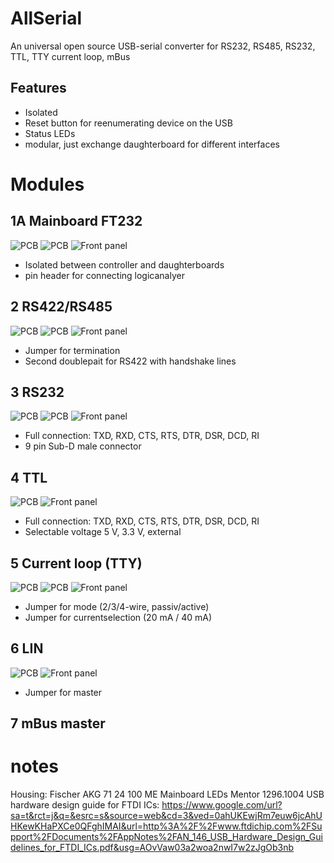 # AllSerial
An universal open source USB-serial converter for RS232, RS485, RS232, TTL, TTY current loop, mBus

## Features
- Isolated
- Reset button for reenumerating device on the USB
- Status LEDs
- modular, just exchange daughterboard for different interfaces

# Modules
## 1A Mainboard FT232
![PCB](./1_MAIN/1_MAIN_SCHEM.png)
![PCB](./1_MAIN/1_MAIN_BOARD.png)
![Front panel](./1_MAIN/FRONT.svg)
* Isolated between controller and daughterboards
* pin header for connecting logicanalyer

## 2 RS422/RS485
![PCB](./2_RS485_RS422/2_RS485_RS422_SCHEM.png)
![PCB](./2_RS485_RS422/2_RS485_RS422_BOARD.png)
![Front panel](./2_RS485_RS422/FRONT.svg)
* Jumper for termination
* Second doublepait for RS422 with handshake lines

## 3 RS232
![PCB](./3_RS232/3_RS232_SCHEM.png)
![PCB](./3_RS232/3_RS232_BOARD.png)
![Front panel](./3_RS232/FRONT.svg)
* Full connection: TXD, RXD, CTS, RTS, DTR, DSR, DCD, RI
* 9 pin Sub-D male connector

## 4 TTL
![PCB](./4_TTL/4_TTL_BOARD.png)
![Front panel](./4_TTL/FRONT.svg)
* Full connection: TXD, RXD, CTS, RTS, DTR, DSR, DCD, RI
* Selectable voltage 5 V, 3.3 V, external

## 5 Current loop (TTY)
![PCB](./5_TTY/5_TTY_SCHEM.png)
![PCB](./5_TTY/5_TTY_BOARD.png)
![Front panel](./5_TTY/FRONT.svg)
* Jumper for mode (2/3/4-wire, passiv/active)
* Jumper for currentselection (20 mA / 40 mA)

## 6 LIN
![PCB](./6_LIN/PCB.png)
![Front panel](./6_LIN/FRONT.svg)
* Jumper for master

## 7 mBus master

# notes
Housing: Fischer AKG 71 24 100 ME
Mainboard LEDs Mentor 1296.1004
USB hardware design guide for FTDI ICs: https://www.google.com/url?sa=t&rct=j&q=&esrc=s&source=web&cd=3&ved=0ahUKEwjRm7euw6jcAhUHKewKHaPXCe0QFghIMAI&url=http%3A%2F%2Fwww.ftdichip.com%2FSupport%2FDocuments%2FAppNotes%2FAN_146_USB_Hardware_Design_Guidelines_for_FTDI_ICs.pdf&usg=AOvVaw03a2woa2nwI7w2zJgOb3nb